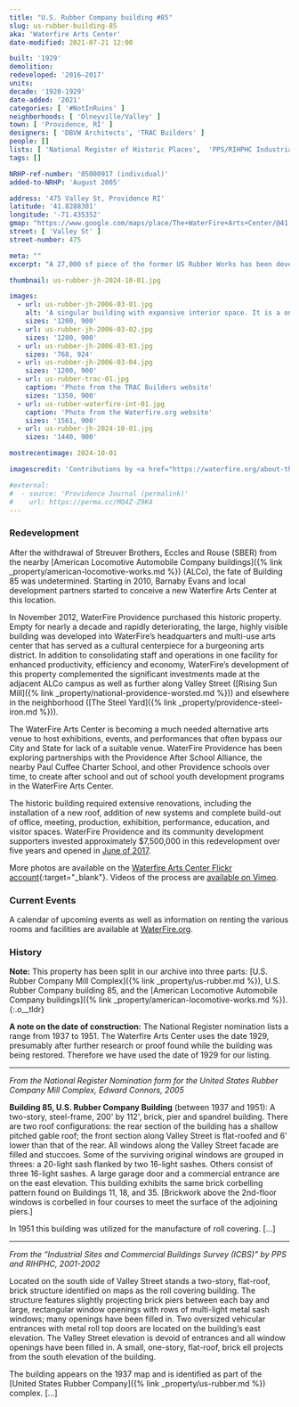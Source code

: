 ```yaml
---
title: "U.S. Rubber Company building #85"
slug: us-rubber-building-85
aka: 'Waterfire Arts Center'
date-modified: 2021-07-21 12:00

built: '1929'
demolition:
redeveloped: '2016–2017'
units:
decade: '1920-1929'
date-added: '2021'
categories: [ '#NotInRuins' ]
neighborhoods: [ 'Olneyville/Valley' ]
town: [ 'Providence, RI' ]
designers: [ 'DBVW Architects', 'TRAC Builders' ]
people: []
lists: [ 'National Register of Historic Places',  'PPS/RIHPHC Industrial Commercial Buildings Survey', 'U.S. Rubber Co. Mill Complex' ]
tags: []

NRHP-ref-number: '05000917 (individual)'
added-to-NRHP: 'August 2005'

address: '475 Valley St, Providence RI'
latitude: '41.8288301'
longitude: '-71.435352'
gmap: "https://www.google.com/maps/place/The+WaterFire+Arts+Center/@41.8288301,-71.435352,17z/data=!3m1!4b1!4m5!3m4!1s0x89e445a6db2dc74f:0xdad3a7ba66f93bb8!8m2!3d41.8289372!4d-71.4332758"
street: [ 'Valley St' ]
street-number: 475

meta: ""
excerpt: "A 27,000 sf piece of the former US Rubber Works has been developed into the Waterfire Arts Center"

thumbnail: us-rubber-jh-2024-10-01.jpg

images:
  - url: us-rubber-jh-2006-03-01.jpg
    alt: 'A singular building with expansive interior space. It is a one-story red brick building with large windows and a flat roof. The Valley Street northern side has a shorter roofline, with a main central hall that has the tallest roofline, and a smaller outcrop building on the southern side with a new roofdeck added.'
    sizes: '1200, 900'
  - url: us-rubber-jh-2006-03-02.jpg
    sizes: '1200, 900'
  - url: us-rubber-jh-2006-03-03.jpg
    sizes: '768, 924'
  - url: us-rubber-jh-2006-03-04.jpg
    sizes: '1200, 900'
  - url: us-rubber-trac-01.jpg
    caption: 'Photo from the TRAC Builders website'
    sizes: '1350, 900'
  - url: us-rubber-waterfire-int-01.jpg
    caption: 'Photo from the Waterfire.org website'
    sizes: '1561, 900'
  - url: us-rubber-jh-2024-10-01.jpg
    sizes: '1440, 900'

mostrecentimage: 2024-10-01

imagescredit: 'Contributions by <a href="https://waterfire.org/about-the-waterfire-arts-center/our-spaces/">Waterfire.org</a> and <a href="https://tracbuilders.com/waterfire-arts-center-2/">TRAC Builders</a>'

#external:
#  - source: 'Providence Journal (permalink)'
#    url: https://perma.cc/MQ4Z-Z9K4
---
```


### Redevelopment

After the withdrawal of Streuver Brothers, Eccles and Rouse (<span class="abbr">SBER</span>) from the nearby [American Locomotive Automobile Company buildings]({% link _property/american-locomotive-works.md %}) (<span class="abbr">ALCo</span>), the fate of Building 85 was undetermined. Starting in 2010, Barnaby Evans and local development partners started to conceive a new Waterfire Arts Center at this location.

In November 2012, WaterFire Providence purchased this historic property. Empty for nearly a decade and rapidly deteriorating, the large, highly visible building was developed into WaterFire’s headquarters and multi-use arts center that has served as a cultural centerpiece for a burgeoning arts district. In addition to consolidating staff and operations in one facility for enhanced productivity, efficiency and economy, WaterFire’s development of this property complemented the significant investments made at the adjacent <span class="abbr">ALCo</span> campus as well as further along Valley Street ([Rising Sun Mill]({% link _property/national-providence-worsted.md %})) and elsewhere in the neighborhood ([The Steel Yard]({% link _property/providence-steel-iron.md %})).

The WaterFire Arts Center is becoming a much needed alternative arts venue to host exhibitions, events, and performances that often bypass our City and State for lack of a suitable venue. WaterFire Providence has been exploring partnerships with the Providence After School Alliance, the nearby Paul Cuffee Charter School, and other Providence schools over time, to create after school and out of school youth development programs in the WaterFire Arts Center.

The historic building required extensive renovations, including the installation of a new roof, addition of new systems and complete build-out of office, meeting, production, exhibition, performance, education, and visitor spaces. WaterFire Providence and its community development supporters invested approximately $7,500,000 in this redevelopment over five years and opened in [June of 2017](https://flickr.com/photos/waterfire_providence/albums/72157685337326905).

More photos are available on the [Waterfire Arts Center Flickr account](https://flickr.com/photos/waterfire_providence/albums/72157648334360303){:target="_blank"}. Videos of the process are [available on Vimeo](https://vimeo.com/search/page:5?q=Waterfire+Arts+Center).


### Current Events

A calendar of upcoming events as well as information on renting the various rooms and facilities are available at [WaterFire.org](https://waterfire.org/about-the-waterfire-arts-center).


### History

**Note:** This property has been split in our archive into three parts: [U.S. Rubber Company Mill Complex]({% link _property/us-rubber.md %}), U.S. Rubber Company building 85, and the [American Locomotive Automobile Company buildings]({% link _property/american-locomotive-works.md %}).
{:.o__tldr}

**A note on the date of construction:** The National Register nomination lists a range from 1937 to 1951. The Waterfire Arts Center uses the date 1929, presumably after further research or proof found while the building was being restored. Therefore we have used the date of 1929 for our listing.

***

_From the National Register Nomination form for the United States Rubber Company Mill Complex, Edward Connors, 2005_

**Building 85, U.S. Rubber Company Building** (between 1937 and 1951): A two-story, steel-frame, 200' by 112', brick, pier and spandrel building. There are two roof configurations: the rear section of the building has a shallow pitched gable roof; the front section along Valley Street is flat-roofed and 6' lower than that of the rear. All windows along the Valley Street facade are filled and stuccoes. Some of the surviving original windows are grouped in threes: a 20-light sash flanked by two 16-light sashes. Others consist of three 16-light sashes. A large garage door and a commercial entrance are on the east elevation. This building exhibits the same brick corbelling pattern found on Buildings 11, 18, and 35. [Brickwork above the 2nd-floor windows is corbelled in four courses to meet the surface of the adjoining piers.]

In 1951 this building was utilized for the manufacture of roll covering. […]

***

_From the “Industrial Sites and Commercial Buildings Survey (ICBS)” by PPS and RIHPHC, 2001-2002_

Located on the south side of Valley Street stands a two-story, flat-roof, brick structure identified on maps as the roll covering building. The structure features slightly projecting brick piers between each bay and large, rectangular window openings with rows of multi-light metal sash windows; many openings have been filled in. Two oversized vehicular entrances with metal roll top doors are located on the building’s east elevation. The Valley Street elevation is devoid of entrances and all window openings have been filled in. A small, one-story, flat-roof, brick ell projects from the south elevation of the building.

The building appears on the 1937 map and is identified as part of the [United States Rubber Company]({% link _property/us-rubber.md %}) complex. […]
